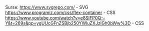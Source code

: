 Surse:
https://www.svgrepo.com/ - SVG
https://www.programiz.com/css/flex-container - CSS
https://www.youtube.com/watch?v=e8SIFP0Q--Y&t=269s&pp=ygUUcGFnZSBjb250YWluZXJzIGh0bWw%3D - CSS
